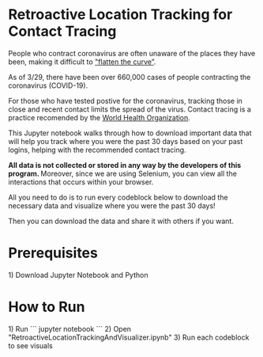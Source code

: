 <h1>Retroactive Location Tracking for Contact Tracing</h1>
People who contract coronavirus are often unaware of the places they have been, making it difficult to <a href="https://www.nytimes.com/article/flatten-curve-coronavirus.html">"flatten the curve”</a>.

As of 3/29, there have been over 660,000 cases of people contracting the coronavirus (COVID-19).

For those who have tested postive for the coronavirus, tracking those in close and recent contact limits the spread of the virus. Contact tracing is a practice recomended by the <a href = "https://www.who.int/features/qa/contact-tracing/en/"> World Health Organization</a>.

This Jupyter notebook walks through how to download important data that will help you track where you were the past 30 days based on your past logins, helping with the recommended contact tracing.

<b>All data is not collected or stored in any way by the developers of this program. </b> Moreover, since we are using Selenium, you can view all the interactions that occurs within your browser.

All you need to do is to run every codeblock below to download the necessary data and visualize where you were the past 30 days!

Then you can download the data and share it with others if you want.

<h1>Prerequisites</h1>
1) Download Jupyter Notebook and Python

<h1>How to Run</h1>
1) Run
```
jupyter notebook
```
2) Open "RetroactiveLocationTrackingAndVisualizer.ipynb"
3) Run each codeblock to see visuals
